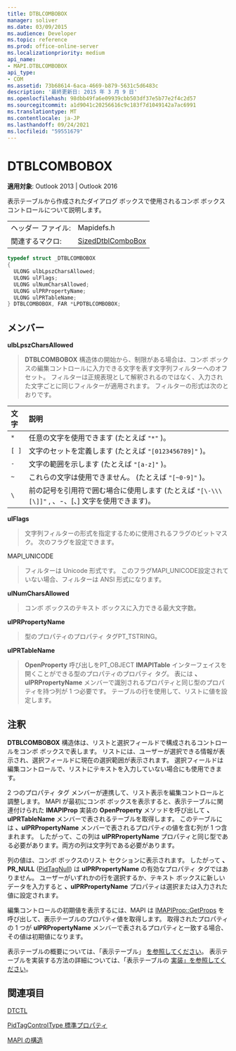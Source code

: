 ```yaml
---
title: DTBLCOMBOBOX
manager: soliver
ms.date: 03/09/2015
ms.audience: Developer
ms.topic: reference
ms.prod: office-online-server
ms.localizationpriority: medium
api_name:
- MAPI.DTBLCOMBOBOX
api_type:
- COM
ms.assetid: 73b68614-6aca-4669-b879-5631c5d6483c
description: '最終更新日: 2015 年 3 月 9 日'
ms.openlocfilehash: 98dbb49fa6e09939cbb503df37e5b77e2f4c2d57
ms.sourcegitcommit: a1d9041c20256616c9c183f7d1049142a7ac6991
ms.translationtype: MT
ms.contentlocale: ja-JP
ms.lasthandoff: 09/24/2021
ms.locfileid: "59551679"
---
```

# <a name="dtblcombobox"></a>DTBLCOMBOBOX

  
  
**適用対象**: Outlook 2013 | Outlook 2016 
  
表示テーブルから作成されたダイアログ ボックスで使用されるコンボ ボックス コントロールについて説明します。
  
|||
|:-----|:-----|
|ヘッダー ファイル:  <br/> |Mapidefs.h  <br/> |
|関連するマクロ:  <br/> |[SizedDtblComboBox](sizeddtblcombobox.md) <br/> |
   
```cpp
typedef struct _DTBLCOMBOBOX
{
  ULONG ulbLpszCharsAllowed;
  ULONG ulFlags;
  ULONG ulNumCharsAllowed;
  ULONG ulPRPropertyName;
  ULONG ulPRTableName;
} DTBLCOMBOBOX, FAR *LPDTBLCOMBOBOX;

```

## <a name="members"></a>メンバー

 **ulbLpszCharsAllowed**
  
> **DTBLCOMBOBOX** 構造体の開始から、制限がある場合は、コンボ ボックスの編集コントロールに入力できる文字を表す文字列フィルターへのオフセット。 フィルターは正規表現として解釈されるのではなく、入力された文字ごとに同じフィルターが適用されます。 フィルターの形式は次のとおりです。 
    
|**文字**|**説明**|
|:-----|:-----|
| `*` <br/> |任意の文字を使用できます (たとえば  `"*"` )。  <br/> |
| `[ ]` <br/> |文字のセットを定義します (たとえば  `"[0123456789]"` )。  <br/> |
| `-` <br/> |文字の範囲を示します (たとえば  `"[a-z]"` )。  <br/> |
| `~` <br/> |これらの文字は使用できません。 (たとえば  `"[~0-9]"` )。  <br/> |
| `\` <br/> |前の記号を引用符で囲む場合に使用します (たとえば  `"[\-\\\[\]]"` \, 、-、[、] 文字を使用できます)。  <br/> |
   
 **ulFlags**
  
> 文字列フィルターの形式を指定するために使用されるフラグのビットマスク。 次のフラグを設定できます。
    
MAPI_UNICODE 
  
> フィルターは Unicode 形式です。 このフラグMAPI_UNICODE設定されていない場合、フィルターは ANSI 形式になります。
    
 **ulNumCharsAllowed**
  
> コンボ ボックスのテキスト ボックスに入力できる最大文字数。
    
 **ulPRPropertyName**
  
> 型のプロパティのプロパティ タグPT_TSTRING。 
    
 **ulPRTableName**
  
> **OpenProperty** 呼び出しをPT_OBJECT **IMAPITable** インターフェイスを開くことができる型のプロパティのプロパティ タグ。 表には **、ulPRPropertyName** メンバーで識別されるプロパティと同じ型のプロパティを持つ列が 1 つ必要です。 テーブルの行を使用して、リストに値を設定します。 
    
## <a name="remarks"></a>注釈

**DTBLCOMBOBOX** 構造体は、リストと選択フィールドで構成されるコントロールをコンボ ボックスで表します。 リストには、ユーザーが選択できる情報が表示され、選択フィールドに現在の選択範囲が表示されます。 選択フィールドは編集コントロールで、リストにテキストを入力していない場合にも使用できます。 
  
2 つのプロパティ タグ メンバーが連携して、リスト表示を編集コントロールと調整します。 MAPI が最初にコンボ ボックスを表示すると、表示テーブルに関連付けられた **IMAPIProp** 実装の **OpenProperty** メソッドを呼び出して **、ulPRTableName** メンバーで表されるテーブルを取得します。 このテーブルには **、ulPRPropertyName** メンバーで表されるプロパティの値を含む列が 1 つ含まれます。 したがって、この列は **ulPRPropertyName** プロパティと同じ型である必要があります。両方の列は文字列である必要があります。 
  
列の値は、コンボ ボックスのリスト セクションに表示されます。 したがって **、PR_NULL** ([PidTagNull](pidtagnull-canonical-property.md)) は **ulPRPropertyName** の有効なプロパティ タグではありません。 ユーザーがいずれかの行を選択するか、テキスト ボックスに新しいデータを入力すると **、ulPRPropertyName** プロパティは選択または入力された値に設定されます。 
  
編集コントロールの初期値を表示するには、MAPI は [IMAPIProp::GetProps](imapiprop-getprops.md) を呼び出して、表示テーブルのプロパティ値を取得します。 取得されたプロパティの 1 つが **ulPRPropertyName** メンバーで表されるプロパティと一致する場合、その値は初期値になります。 
  
表示テーブルの概要については、「表示テーブル」 [を参照してください](display-tables.md)。 表示テーブルを実装する方法の詳細については、「表示テーブルの [実装」を参照してください](display-table-implementation.md)。
  
## <a name="see-also"></a>関連項目



[DTCTL](dtctl.md)
  
[PidTagControlType 標準プロパティ](pidtagcontroltype-canonical-property.md)


[MAPI の構造](mapi-structures.md)

